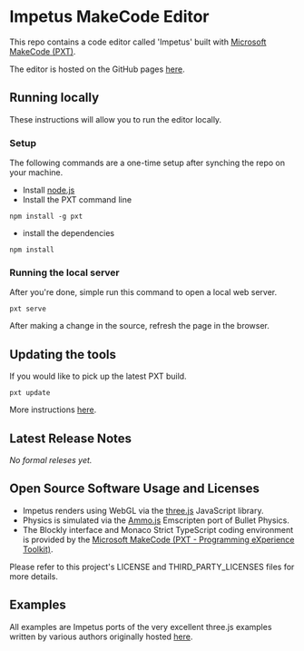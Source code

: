 # Impetus MakeCode Editor

This repo contains a code editor called 'Impetus' built with [Microsoft MakeCode (PXT)](https://github.com/Microsoft/pxt).

The editor is hosted on the GitHub pages [here](http://muddytummy.github.io/pxt-impetus/).

## Running locally

These instructions will allow you to run the editor locally.

### Setup

The following commands are a one-time setup after synching the repo on your machine.

- Install [node.js](https://nodejs.org/en/)
- Install the PXT command line

```shell
npm install -g pxt
```
* install the dependencies
```
npm install
```

### Running the local server

After you're done, simple run this command to open a local web server.

```shell
pxt serve
```

After making a change in the source, refresh the page in the browser.

## Updating the tools

If you would like to pick up the latest PXT build.

```shell
pxt update
```

More instructions [here](https://github.com/Microsoft/pxt#running-a-target-from-localhost).

## Latest Release Notes

_No formal releses yet._

## Open Source Software Usage and Licenses

- Impetus renders using WebGL via the [three.js](https://threejs.org) JavaScript library.
- Physics is simulated via the [Ammo.js](https://github.com/kripken/ammo.js/) Emscripten port of Bullet Physics.
- The Blockly interface and Monaco Strict TypeScript coding environment is provided by the [Microsoft MakeCode (PXT - Programming eXperience Toolkit)](https://github.com/Microsoft/pxt).

Please refer to this project's LICENSE and THIRD_PARTY_LICENSES files for more details.

## Examples

All examples are Impetus ports of the very excellent three.js examples written by various authors originally hosted [here](https://threejs.org/examples/).